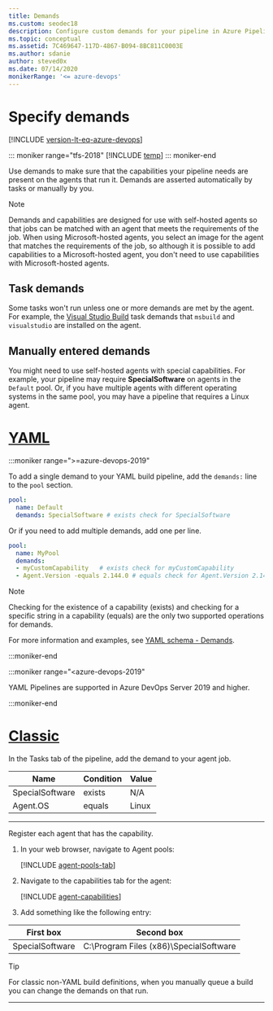 ```yaml
---
title: Demands
ms.custom: seodec18
description: Configure custom demands for your pipeline in Azure Pipelines, Azure DevOps Server, or Team Foundation Server.
ms.topic: conceptual
ms.assetid: 7C469647-117D-4867-B094-8BC811C0003E
ms.author: sdanie
author: steved0x
ms.date: 07/14/2020
monikerRange: '<= azure-devops'
---
```


# Specify demands

[!INCLUDE [version-lt-eq-azure-devops](../../includes/version-lt-eq-azure-devops.md)]

::: moniker range="tfs-2018"
[!INCLUDE [temp](../includes/concept-rename-note.md)]
::: moniker-end

Use demands to make sure that the capabilities your pipeline needs are present on the agents that run it. Demands are asserted automatically by tasks or manually by you.

> [!NOTE]
>
> Demands and capabilities are designed for use with self-hosted agents so that jobs can be matched with an agent that 
> meets the requirements of the job. When using Microsoft-hosted agents, you select an image for the agent that 
> matches the requirements of the job, so although it is possible to add capabilities to a Microsoft-hosted agent, you don't need 
> to use capabilities with Microsoft-hosted agents.

## Task demands

Some tasks won't run unless one or more demands are met by the agent. For example, the [Visual Studio Build](../tasks/build/visual-studio-build.md) task demands that ```msbuild``` and ```visualstudio``` are installed on the agent.

## Manually entered demands

You might need to use self-hosted agents with special capabilities. For example, your pipeline may require **SpecialSoftware** on agents in the `Default` pool. Or, if you have multiple agents with different operating systems in the same pool, you may have a pipeline that requires a Linux agent.

# [YAML](#tab/yaml)

:::moniker range=">=azure-devops-2019"

To add a single demand to your YAML build pipeline, add the `demands:` line to the `pool` section.
```yaml
pool:
  name: Default
  demands: SpecialSoftware # exists check for SpecialSoftware
```

Or if you need to add multiple demands, add one per line.

```yaml
pool:
  name: MyPool
  demands:
  - myCustomCapability   # exists check for myCustomCapability
  - Agent.Version -equals 2.144.0 # equals check for Agent.Version 2.144.0
```

> [!NOTE]
> Checking for the existence of a capability (exists) and checking for a specific string in a capability (equals) are the only two supported operations for demands.

For more information and examples, see [YAML schema - Demands](/azure/devops/pipelines/yaml-schema/pool).

:::moniker-end

:::moniker range="<azure-devops-2019"

YAML Pipelines are supported in Azure DevOps Server 2019 and higher.

:::moniker-end

# [Classic](#tab/classic)

In the Tasks tab of the pipeline, add the demand to your agent job.

| Name | Condition | Value |
|---|---|---|
| SpecialSoftware | exists | N/A |
| Agent.OS | equals | Linux |

---

Register each agent that has the capability.

1. In your web browser, navigate to Agent pools:

   [!INCLUDE [agent-pools-tab](../agents/includes/agent-pools-tab.md)]

1. Navigate to the capabilities tab for the agent:
 
   [!INCLUDE [agent-capabilities](../agents/includes/agent-capabilities-tab.md)]

1. Add something like the following entry:

| First box | Second box |
|---|---|
| SpecialSoftware | C:\Program Files (x86)\SpecialSoftware |

> [!TIP]
> For classic non-YAML build definitions, when you manually queue a build you can change the demands on that run.

* * *
